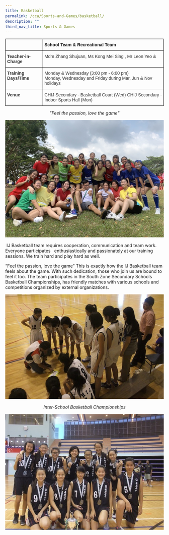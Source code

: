 ```yaml
---
title: Basketball
permalink: /cca/Sports-and-Games/basketball/
description: ""
third_nav_title: Sports & Games
---
```

<style type="text/css">
.tg  {border-collapse:collapse;border-spacing:0;}
.tg td{border-color:black;border-style:solid;border-width:1px;font-family:Arial, sans-serif;font-size:14px;
  overflow:hidden;padding:10px 5px;word-break:normal;}
.tg th{border-color:black;border-style:solid;border-width:1px;font-family:Arial, sans-serif;font-size:14px;
  font-weight:normal;overflow:hidden;padding:10px 5px;word-break:normal;}
.tg .tg-1wig{font-weight:bold;text-align:left;vertical-align:top}
.tg .tg-pvk6{color:#333;text-align:left;vertical-align:middle}
.tg .tg-osjb{color:#333;font-weight:bold;text-align:left;vertical-align:top}
</style>
<table class="tg">
<thead>
  <tr>
    <th class="tg-osjb"></th>
    <th class="tg-1wig">School Team &amp; Recreational Team</th>
  </tr>
</thead>
<tbody>
  <tr>
    <td class="tg-osjb">Teacher-in-Charge<br></td>
    <td class="tg-pvk6"><span style="color:inherit;background-color:transparent">Mdm Zhang Shujuan, Ms Kong Mei Sing , Mr Leon Yeo &amp;</span><br><span style="color:inherit;background-color:transparent"></span><br></td>
  </tr>
  <tr>
    <td class="tg-osjb">Training Days/Time<br></td>
    <td class="tg-pvk6"><span style="color:inherit;background-color:transparent">Monday &amp; Wednesday (3:00 pm - 6:00 pm)</span><br><span style="color:inherit;background-color:transparent">Monday, Wednesday and Friday during Mar, Jun &amp; Nov holidays</span></td>
  </tr>
  <tr>
    <td class="tg-osjb">Venue<br></td>
    <td class="tg-pvk6"><span style="color:inherit;background-color:transparent">CHIJ Secondary - Basketball Court (Wed) CHIJ Secondary - Indoor Sports Hall (Mon)</span></td>
  </tr>
</tbody>
</table>

<center><i>"Feel the passion, love the game"</i></center>

![](/images/Basketball%202.jpg)

 IJ Basketball team requires cooperation, communication and team work. Everyone participates   enthusiastically and passionately at our training sessions. We train hard and play hard as well.

  

“Feel the passion, love the game” This is exactly how the IJ Basketball team feels about the game. With such dedication, those who join us are bound to feel it too. The team participates in the South Zone Secondary Schools Basketball Championships, has friendly matches with various schools and competitions organized by external organizations.

![](/images/Basketball%20(Students-2).jpg)
<center><i>Inter-School Basketball Championships</i></center>

![](/images/Basketball%20(Students-3).jpg)